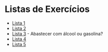 # Listas de Exercícios
- [Lista 1](lista1/README.md)
- [Lista 2](lista2/README.md)
- [Lista 3](lista3/README.md) - Abastecer com álcool ou gasolina?
- [Lista 4](lista4/README.md)
- [Lista 5](lista5/README.md)
